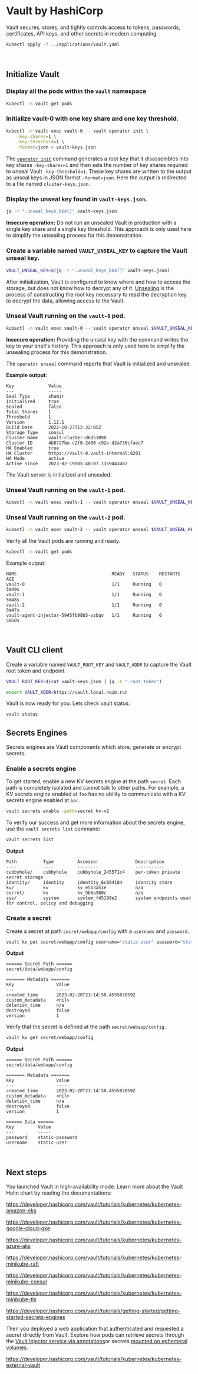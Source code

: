 # Vault by HashiCorp
Vault secures, stores, and tightly controls access to tokens, passwords, certificates, API keys, and other secrets in modern computing.

```bash
kubectl apply -f ../applications/vault.yaml
```

<br/>

## Initialize Vault

### Display all the pods within the `vault` namespace

```bash
kubectl -n vault get pods
```

### Initialize vault-0 with one key share and one key threshold.

```bash
kubectl -n vault exec vault-0 -- vault operator init \
    -key-shares=1 \
    -key-threshold=1 \
    -format=json > vault-keys.json
```

The [`operator init`](https://developer.hashicorp.com/vault/docs/commands/operator/init) command generates a root key that it disassembles into key shares `-key-shares=1` and then sets the number of key shares required to unseal Vault `-key-threshold=1`. These key shares are written to the output as unseal keys in JSON format `-format=json`. Here the output is redirected to a file named `cluster-keys.json`.

### Display the unseal key found in `vault-keys.json`.

```bash
jq -r ".unseal_keys_b64[]" vault-keys.json
```

**Insecure operation:** Do not run an unsealed Vault in production with a single key share and a single key threshold. This approach is only used here to simplify the unsealing process for this demonstration.

### Create a variable named `VAULT_UNSEAL_KEY` to capture the Vault unseal key.

```bash
VAULT_UNSEAL_KEY=$(jq -r ".unseal_keys_b64[]" vault-keys.json)
```

After initialization, Vault is configured to know where and how to access the storage, but does not know how to decrypt any of it. [Unsealing](https://developer.hashicorp.com/vault/docs/concepts/seal#unsealing) is the process of constructing the root key necessary to read the decryption key to decrypt the data, allowing access to the Vault.

### Unseal Vault running on the `vault-0` pod.

```bash
kubectl -n vault exec vault-0 -- vault operator unseal $VAULT_UNSEAL_KEY
```

**Insecure operation:** Providing the unseal key with the command writes the key to your shell's history. This approach is only used here to simplify the unsealing process for this demonstration.

The `operator unseal` command reports that Vault is initialized and unsealed.

**Example output:**

```text
Key             Value
---             -----
Seal Type       shamir
Initialized     true
Sealed          false
Total Shares    1
Threshold       1
Version         1.12.1
Build Date      2022-10-27T12:32:05Z
Storage Type    consul
Cluster Name    vault-cluster-d6d53090
Cluster ID      4b8727be-c2f0-2400-c92e-d2a730cfaec7
HA Enabled      true
HA Cluster      https://vault-0.vault-internal:8201
HA Mode         active
Active Since    2023-02-19T05:40:07.135944348Z
```

The Vault server is initialized and unsealed.

### Unseal Vault running on the `vault-1` pod.

```bash
kubectl -n vault exec vault-1 -- vault operator unseal $VAULT_UNSEAL_KEY
```

### Unseal Vault running on the `vault-2` pod.

```bash
kubectl -n vault exec vault-2 -- vault operator unseal $VAULT_UNSEAL_KEY
```

Verify all the Vault pods are running and ready.

```bash
kubectl -n vault get pods
```

Example output:

```text
NAME                                    READY   STATUS    RESTARTS   AGE
vault-0                                 1/1     Running   0          5m49s
vault-1                                 1/1     Running   0          5m48s
vault-2                                 1/1     Running   0          5m47s
vault-agent-injector-5945fb98b5-vzbqv   1/1     Running   0          5m50s
```

<br/>

## Vault CLI client

Create a variable named `VAULT_ROOT_KEY` and `VAULT_ADDR` to capture the Vault root token and endpoint.

```bash
VAULT_ROOT_KEY=$(cat vault-keys.json | jq -r ".root_token")
```

```bash
export VAULT_ADDR=https://vault.local.naim.run
```

Vault is now ready for you. Lets check vault status:

```bash
vault status
```



## Secrets Engines

Secrets engines are Vault components which store, generate or encrypt secrets.

### Enable a secrets engine

To get started, enable a new KV secrets engine at the path `secret`. Each path is completely isolated and cannot talk to other paths. For example, a KV secrets engine enabled at `foo` has no ability to communicate with a KV secrets engine enabled at `bar`.

```bash
vault secrets enable -path=secret kv-v2
```

To verify our success and get more information about the secrets engine, use the `vault secrets list` command:

```bash
vault secrets list
```

**Output**

```text
Path          Type         Accessor              Description
----          ----         --------              -----------
cubbyhole/    cubbyhole    cubbyhole_245571c4    per-token private secret storage
identity/     identity     identity_6c094184     identity store
kv/           kv           kv_e5b3a51e           n/a
secret/       kv           kv_9b6a980c           n/a
sys/          system       system_f45198e2       system endpoints used for control, policy and debugging
```

### Create a secret

Create a secret at path `secret/webapp/config` with a `username` and `password`.

```bash
vault kv put secret/webapp/config username="static-user" password="static-password"
```

**Output**

```text
====== Secret Path ======
secret/data/webapp/config

======= Metadata =======
Key                Value
---                -----
created_time       2023-02-20T23:14:58.455587859Z
custom_metadata    <nil>
deletion_time      n/a
destroyed          false
version            1
```

Verify that the secret is defined at the path `secret/webapp/config`.

```bash
vault kv get secret/webapp/config
```

**Output**

```text
====== Secret Path ======
secret/data/webapp/config

======= Metadata =======
Key                Value
---                -----
created_time       2023-02-20T23:14:58.455587859Z
custom_metadata    <nil>
deletion_time      n/a
destroyed          false
version            1

====== Data ======
Key         Value
---         -----
password    static-password
username    static-user
```



<br/>


## Next steps

You launched Vault in high-availability mode. Learn more about the Vault Helm chart by reading the documentations:

https://developer.hashicorp.com/vault/tutorials/kubernetes/kubernetes-amazon-eks

https://developer.hashicorp.com/vault/tutorials/kubernetes/kubernetes-google-cloud-gke

https://developer.hashicorp.com/vault/tutorials/kubernetes/kubernetes-azure-aks

https://developer.hashicorp.com/vault/tutorials/kubernetes/kubernetes-minikube-raft

https://developer.hashicorp.com/vault/tutorials/kubernetes/kubernetes-minikube-consul

https://developer.hashicorp.com/vault/tutorials/kubernetes/kubernetes-minikube-tls

https://developer.hashicorp.com/vault/tutorials/getting-started/getting-started-secrets-engines

Then you deployed a web application that authenticated and requested a secret directly from Vault. Explore how pods can retrieve secrets through the [Vault Injector service via annotations](https://developer.hashicorp.com/vault/tutorials/kubernetes/kubernetes-sidecar)or secrets [mounted on ephemeral volumes](https://developer.hashicorp.com/vault/tutorials/kubernetes/kubernetes-secret-store-driver).

https://developer.hashicorp.com/vault/tutorials/kubernetes/kubernetes-external-vault
